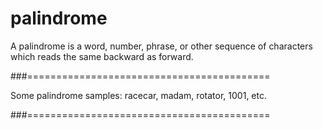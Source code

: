 # palindrome
A palindrome is a word, number, phrase, or other sequence of characters which reads the same backward as forward.

###==========================================
<p>Some palindrome samples: racecar, madam,  rotator, 1001, etc.</p>

###==========================================
